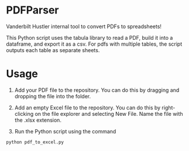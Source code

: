 # PDFParser
Vanderbilt Hustler internal tool to convert PDFs to spreadsheets!

This Python script uses the tabula library to read a PDF, build it into a dataframe, and export it as a csv. For pdfs with multiple tables, the script outputs each table as separate sheets.

# Usage
1. Add your PDF file to the repository. You can do this by dragging and dropping the file into the folder.

2. Add an empty Excel file to the repository. You can do this by right-clicking on the file explorer and selecting New File. Name the file with the .xlsx extension.

3. Run the Python script using the command
```bash
python pdf_to_excel.py
```
